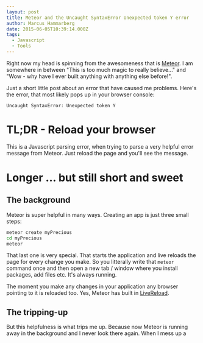 ```yaml
---
layout: post
title: Meteor and the Uncaught SyntaxError Unexpected token Y error
author: Marcus Hammarberg
date: 2015-06-05T10:39:14.000Z
tags:
  - Javascript
  - Tools
---
```


Right now my head is spinning from the awesomeness that is [Meteor](http://meteor.com). I am somewhere in between "This is too much magic to really believe..." and "Wow - why have I ever built anything with anything else before!".

Just a short little post about an error that have caused me problems. Here's the error, that most likely pops up in your browser console:

<code>Uncaught SyntaxError: Unexpected token Y</code>

<!-- excerpt-end -->

# TL;DR - Reload your browser

This is a Javascript parsing error, when trying to parse a very helpful error message from Meteor. Just reload the page and you'll see the message.

# Longer ... but still short and sweet

## The background

Meteor is super helpful in many ways. Creating an app is just three small steps:

```bash
meteor create myPrecious
cd myPrecious
meteor
```

That last one is very special. That starts the application and live reloads the page for every change you make. So you litterally write that <code>meteor</code> command once and then open a new tab / window where you install packages, add files etc. It's always running.

The moment you make any changes in your application any browser pointing to it is reloaded too. Yes, Meteor has built in [LiveReload]().

## The tripping-up

But this helpfulness is what trips me up. Because now Meteor is running away in the background and I never look there again. When I mess up a <code><template></code> tag, for example, I will not see the helpful message it spits out:

```bash
=> Errors prevented startup:

   While building the application:
   client/components/poll-form.html:26: bad formatting in HTML template
```

Instead I only get a blank page in my browser after the change, and when I look in the console I see a JavaScript error: <code>Uncaught SyntaxError: Unexpected token Y</code>.

## Fix it with reload. Yes, manually

Now, this is the first time you actually need to reload the browser manually. Which quite frankly, feels really cumbersome (!) after being spoiled by Meteor all this time. Imagine that.

Once you reload the browser all is clear and helpful again. This is the text that Meteor sends to the client.

```bash
Your app is crashing. Here's the latest log.

=> Meteor server restarted
Errors prevented startup:

While building the application:
client/components/poll-form.html:25: bad formatting in HTML template

Your application has errors. Waiting for file change.
```

The <code>Unexpected token Y</code> is the start of <code>Your</code>, that JavaScript tries to make sense of.

# Summary

Should you see the <code>Uncaught SyntaxError: Unexpected token Y</code> remember the old days and just reload the browser window. It's a hassle I know :)

